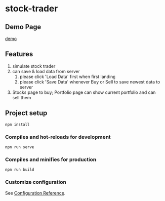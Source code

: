# stock-trader

## Demo Page
[demo](https://teana0953.github.io/stock-trader/)

## Features

1. simulate stock trader
2. can save & load data from server
   1. please click 'Load Data' first when first landing
   2. please click 'Save Data' whenever Buy or Sell to save newest data to server
3. Stocks page to buy; Portfolio page can show current portfolio and can sell them

## Project setup

```
npm install
```

### Compiles and hot-reloads for development
```
npm run serve
```

### Compiles and minifies for production
```
npm run build
```

### Customize configuration
See [Configuration Reference](https://cli.vuejs.org/config/).
